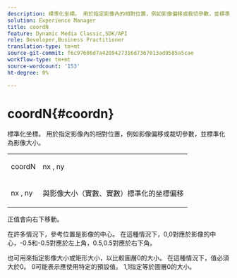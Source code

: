 ```yaml
---
description: 標準化坐標。 用於指定影像內的相對位置，例如影像偏移或裁切參數，並標準化為影像大小。
solution: Experience Manager
title: coordN
feature: Dynamic Media Classic,SDK/API
role: Developer,Business Practitioner
translation-type: tm+mt
source-git-commit: f6c97606d7a4209427316d7367013ad9585a5cae
workflow-type: tm+mt
source-wordcount: '153'
ht-degree: 0%

---
```



# coordN{#coordn}

標準化坐標。 用於指定影像內的相對位置，例如影像偏移或裁切參數，並標準化為影像大小。

<table id="simpletable_EFA3111DC4B94BAF94715500DB4DD8FB"> 
 <tr class="strow"> 
  <td class="stentry"> <p><span class="codeph"> <span class="varname"> coordN</span> </span> </p> </td> 
  <td class="stentry"> <p><span class="codeph"> <span class="varname"> nx</span> </span>,  <span class="codeph"><span class="varname"> ny</span></span> </p></td> 
 </tr> 
 <tr class="strow"> 
  <td class="stentry"> <p><span class="codeph"> <span class="varname"> nx</span> </span>,  <span class="codeph"><span class="varname"> ny</span></span> </p></td> 
  <td class="stentry"> <p>與影像大小（實數、實數）標準化的坐標偏移 </p></td> 
 </tr> 
</table>

正值會向右下移動。

在許多情況下，參考位置是影像的中心。 在這種情況下，0,0對應於影像的中心，-0.5和-0.5對應於左上角，0.5,0.5對應於右下角。

也可用來指定影像大小或矩形大小，以比較圖層0的大小。 在這種情況下，值必須大於0。 0可能表示應使用特定的預設值。 1,1指定等於圖層0的大小。
